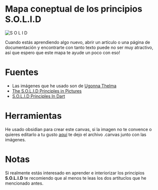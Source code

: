 # Mapa coneptual de los principios S.O.L.I.D
![S O L I D](https://github.com/juliord24/S.O.L.I.D-canvas/assets/108367960/a58ea093-914b-4ec3-bbc0-d45ed3b399cc)

Cuando estás aprendiendo algo nuevo, abrir un artículo o una página de documentación y encontrarte con tanto texto puede no ser muy atractivo, así que espero que este mapa te ayude un poco con eso!

# Fuentes 
- Las imágenes que he usado son de [Ugonna Thelma](https://medium.com/@ugonnat)
- [The S.O.L.I.D Principles in Pictures](https://medium.com/backticks-tildes/the-s-o-l-i-d-principles-in-pictures-b34ce2f1e898)
- [S.O.L.I.D Principles In Dart](https://medium.flutterdevs.com/s-o-l-i-d-principles-in-dart-e6c0c8d1f8f1)

# Herramientas
He usado obsidian para crear este canvas, si la imagen no te convence o quieres editarlo a tu gusto [aquí](https://www.mediafire.com/folder/8rb0sx6a9nlf0/Canvas+S.O.L.I.D) te dejo el archivo .canvas junto con las imágenes.

# Notas
Si realmente estás interesado en aprender e interiorizar los principios __S.O.L.I.D__ te recomiendo que al menos te leas los dos artítuclos que he mencionado antes.
